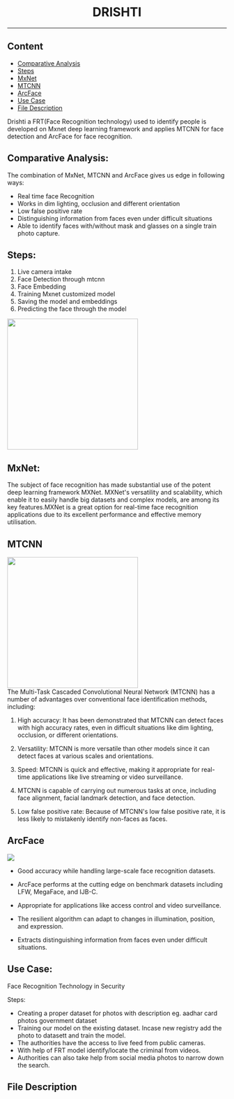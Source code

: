 # <center>DRISHTI</center>
___

## Content

- [Comparative Analysis](#analysis)
- [Steps](#steps)
- [MxNet](#mx)
- [MTCNN](#mt)
- [ArcFace](arc)
- [Use Case](#usecase)
- [File Description](#filed)

Drishti a FRT(Face Recognition technology) used to identify people is developed on Mxnet deep learning framework and applies MTCNN for face detection and ArcFace for face recognition.

<a name = 'analysis'></a>
## Comparative Analysis:
The combination of MxNet, MTCNN and ArcFace gives us edge in following ways:

- Real time face Recognition
- Works in dim lighting, occlusion and different orientation
- Low false positive rate
- Distinguishing information from faces even under difficult situations
- Able to identify faces with/without mask and glasses on a single train photo capture.

<a name = 'steps'></a>
## Steps:

1) Live camera intake
2) Face Detection through mtcnn
3) Face Embedding 
4) Training Mxnet customized model
5) Saving the model and embeddings
6) Predicting the face through the model


<img src = 'https://www.starlinkindia.com/blog/wp-content/uploads/2019/05/Biometrics-Face-Recognition-How-Does-it-work.jpg' style = 'display: block;width:300px'></img>

<a name = 'mx'></a>
## MxNet:
The subject of face recognition has made substantial use of the potent deep learning framework MXNet. MXNet's versatility and scalability, which enable it to easily handle big datasets and complex models, are among its key features.MXNet is a great option for real-time face recognition applications due to its excellent performance and effective memory utilisation. 

<a name = 'mt'></a>
## MTCNN

<img src = 'https://www.researchgate.net/profile/Alem-Fitwi/publication/341148320/figure/fig3/AS:887674495844353@1588649500279/MTCNN-Stage-architecture-of-the-model-used-for-face-detection-and-landmark-extraction.jpg' style = 'display:block;width:300px;'></img>
The Multi-Task Cascaded Convolutional Neural Network (MTCNN) has a number of advantages over conventional face identification methods, including:



1. High accuracy: It has been demonstrated that MTCNN can detect faces with high accuracy rates, even in difficult situations like dim lighting, occlusion, or different orientations.


2. Versatility: MTCNN is more versatile than other models since it can detect faces at various scales and orientations.


3. Speed: MTCNN is quick and effective, making it appropriate for real-time applications like live streaming or video surveillance.


4. MTCNN is capable of carrying out numerous tasks at once, including face alignment, facial landmark detection, and face detection.


5. Low false positive rate: Because of MTCNN's low false positive rate, it is less likely to mistakenly identify non-faces as faces.

<a name = 'arc'></a>
## ArcFace
<img src = 'https://learnopencv.com/wp-content/uploads/2020/07/arcface.jpg' style = 'display:block;'></img>

- Good accuracy while handling large-scale face recognition datasets.

- ArcFace performs at the cutting edge on benchmark datasets including LFW, MegaFace, and IJB-C.


- Appropriate for applications like access control and video surveillance.

- The resilient algorithm can adapt to changes in illumination, position, and expression.

- Extracts distinguishing information from faces even under difficult situations.

<a name = 'usecase'></a>
## Use Case:

Face Recognition Technology in Security

Steps:

- Creating a proper dataset for photos with description
  eg. aadhar card photos government dataset
- Training our model on the existing dataset. Incase new registry add the photo to datasett and train the model.
- The authorities have the access to live feed from public cameras.
- With help of FRT model identify/locate the criminal from videos.
- Authorities can also take help from social media photos to narrow down the search.

<a name = 'filed'></a>
## File Description


